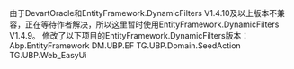 ﻿由于DevartOracle和EntityFramework.DynamicFilters V1.4.10及以上版本不兼容，正在等待作者解决，所以这里暂时使用EntityFramework.DynamicFilters V1.4.9。
修改了以下项目的EntityFramework.DynamicFilters版本：
	Abp.EntityFramework
	DM.UBP.EF
	TG.UBP.Domain.SeedAction
	TG.UBP.Web_EasyUi